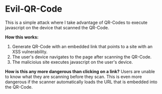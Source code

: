 # Evil-QR-Code
This is a simple attack where I take advantage of QR-Codes to execute javascript on the device that scanned the QR-Code.

<b>How this works:</b>
1. Generate QR-Code with an embedded link that points to a site with an XSS vulnerability.
2. The user's device navigates to the page after scanning the QR-Code.
3. The malicioius site executes javascript on the user's device.

<b>How is this any more dangerous than clicking on a link?</b>
Users are unable to know what they are scanning before they scan. This is even more dangerous if the scanner automatically loads the URL that is embedded into the QR-Code.
